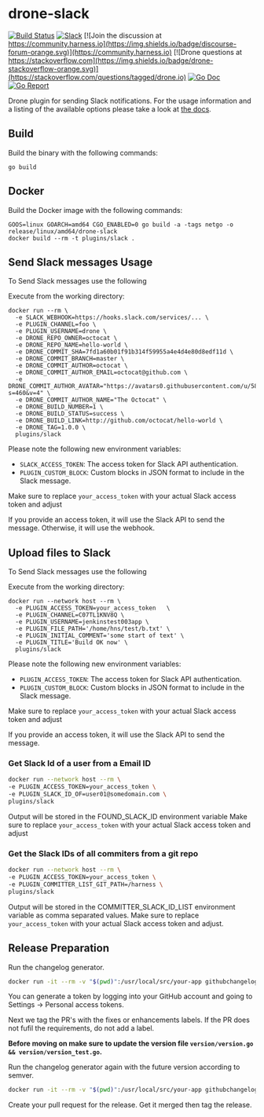 # drone-slack

[![Build Status](http://harness.drone.io/api/badges/drone-plugins/drone-slack/status.svg)](http://harness.drone.io/drone-plugins/drone-slack)
[![Slack](https://img.shields.io/badge/slack-drone-orange.svg?logo=slack)](https://join.slack.com/t/harnesscommunity/shared_invite/zt-y4hdqh7p-RVuEQyIl5Hcx4Ck8VCvzBw)
[![Join the discussion at https://community.harness.io](https://img.shields.io/badge/discourse-forum-orange.svg)](https://community.harness.io)
[![Drone questions at https://stackoverflow.com](https://img.shields.io/badge/drone-stackoverflow-orange.svg)](https://stackoverflow.com/questions/tagged/drone.io)
[![Go Doc](https://godoc.org/github.com/drone-plugins/drone-slack?status.svg)](http://godoc.org/github.com/drone-plugins/drone-slack)
[![Go Report](https://goreportcard.com/badge/github.com/drone-plugins/drone-slack)](https://goreportcard.com/report/github.com/drone-plugins/drone-slack)

Drone plugin for sending Slack notifications. For the usage information and a listing of the available options please take a look at [the docs](http://plugins.drone.io/drone-plugins/drone-slack/).

## Build

Build the binary with the following commands:

```
go build
```

## Docker

Build the Docker image with the following commands:

```
GOOS=linux GOARCH=amd64 CGO_ENABLED=0 go build -a -tags netgo -o release/linux/amd64/drone-slack
docker build --rm -t plugins/slack .
```

## Send Slack messages Usage

To Send Slack messages use the following

Execute from the working directory:

```
docker run --rm \
  -e SLACK_WEBHOOK=https://hooks.slack.com/services/... \
  -e PLUGIN_CHANNEL=foo \
  -e PLUGIN_USERNAME=drone \
  -e DRONE_REPO_OWNER=octocat \
  -e DRONE_REPO_NAME=hello-world \
  -e DRONE_COMMIT_SHA=7fd1a60b01f91b314f59955a4e4d4e80d8edf11d \
  -e DRONE_COMMIT_BRANCH=master \
  -e DRONE_COMMIT_AUTHOR=octocat \
  -e DRONE_COMMIT_AUTHOR_EMAIL=octocat@github.com \
  -e DRONE_COMMIT_AUTHOR_AVATAR="https://avatars0.githubusercontent.com/u/583231?s=460&v=4" \
  -e DRONE_COMMIT_AUTHOR_NAME="The Octocat" \
  -e DRONE_BUILD_NUMBER=1 \
  -e DRONE_BUILD_STATUS=success \
  -e DRONE_BUILD_LINK=http://github.com/octocat/hello-world \
  -e DRONE_TAG=1.0.0 \
  plugins/slack
```

Please note the following new environment variables:

- `SLACK_ACCESS_TOKEN`: The access token for Slack API authentication.
- `PLUGIN_CUSTOM_BLOCK`: Custom blocks in JSON format to include in the Slack message.

Make sure to replace `your_access_token` with your actual Slack access token and adjust

If you provide an access token, it will use the Slack API to send the message. Otherwise, it will use the webhook.


## Upload files to Slack

To Send Slack messages use the following

Execute from the working directory:
```
docker run --network host --rm \
  -e PLUGIN_ACCESS_TOKEN=your_access_token   \
  -e PLUGIN_CHANNEL=C07TL1KNV8Q \
  -e PLUGIN_USERNAME=jenkinstest003app \
  -e PLUGIN_FILE_PATH='/home/hns/test/b.txt' \
  -e PLUGIN_INITIAL_COMMENT='some start of text' \
  -e PLUGIN_TITLE='Build OK now' \
  plugins/slack
```

Please note the following new environment variables:

- `PLUGIN_ACCESS_TOKEN`: The access token for Slack API authentication.
- `PLUGIN_CUSTOM_BLOCK`: Custom blocks in JSON format to include in the Slack message.

Make sure to replace `your_access_token` with your actual Slack access token and adjust

If you provide an access token, it will use the Slack API to send the message.


### Get Slack Id of a user from a Email ID
```bash
docker run --network host --rm \
-e PLUGIN_ACCESS_TOKEN=your_access_token \
-e PLUGIN_SLACK_ID_OF=user01@somedomain.com \
plugins/slack
```
Output will be stored in the FOUND_SLACK_ID environment variable
Make sure to replace `your_access_token` with your actual Slack access token and adjust

### Get the Slack IDs of all commiters from a git repo
```bash
docker run --network host --rm \
-e PLUGIN_ACCESS_TOKEN=your_access_token \
-e PLUGIN_COMMITTER_LIST_GIT_PATH=/harness \
plugins/slack
```
Output will be stored in the COMMITTER_SLACK_ID_LIST environment variable as comma separated values.
Make sure to replace `your_access_token` with your actual Slack access token and adjust.

## Release Preparation

Run the changelog generator.

```BASH
docker run -it --rm -v "$(pwd)":/usr/local/src/your-app githubchangeloggenerator/github-changelog-generator -u drone-plugins -p drone-slack -t <secret github token>
```

You can generate a token by logging into your GitHub account and going to Settings -> Personal access tokens.

Next we tag the PR's with the fixes or enhancements labels. If the PR does not fufil the requirements, do not add a label.

**Before moving on make sure to update the version file `version/version.go && version/version_test.go`.**

Run the changelog generator again with the future version according to semver.

```BASH
docker run -it --rm -v "$(pwd)":/usr/local/src/your-app githubchangeloggenerator/github-changelog-generator -u drone-plugins -p drone-slack <secret token> --future-release v1.0.0
```

Create your pull request for the release. Get it merged then tag the release.

